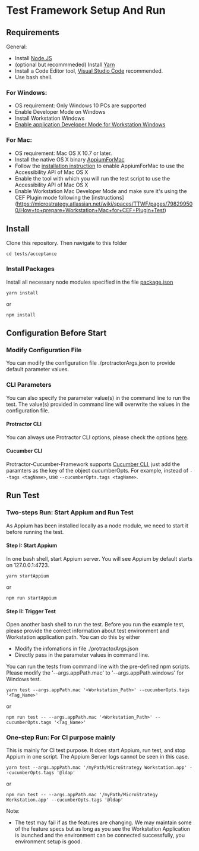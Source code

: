 # Test Framework Setup And Run

## Requirements
General:
- Install [Node.JS](https://nodejs.org)
- (optional but recommmeded) Install [Yarn](https://github.com/yarnpkg/yarn)
- Install a Code Editor tool, [Visual Studio Code](https://code.visualstudio.com/) recommended.
- Use bash shell.
### For Windows:
- OS requirement: Only Windows 10 PCs are supported
- Enable Developer Mode on Windows
- Install Workstation Windows
- [Enable application Developer Mode for Workstation Windows](https://microstrategy.atlassian.net/wiki/spaces/TECTOOLSWORKSTATION/pages/447709932/How+to+configure+the+developer+mode)
### For Mac:
- OS requirement: Mac OS X 10.7 or later.
- Install the native OS X binary [AppiumForMac](https://github.com/appium/appium-for-mac/releases/tag/v0.3.0)
- Follow the [installation instruction](https://github.com/appium/appium-for-mac#109-1010-1011-1012) to enable AppiumForMac to use the Accessibility API of Mac OS X
- Enable the tool with which you will run the test script to use the Accessibility API of Mac OS X
- Enable Workstation Mac Developer Mode and make sure it's using the CEF Plugin mode following the [instructions] (https://microstrategy.atlassian.net/wiki/spaces/TTWF/pages/798299500/How+to+prepare+Workstation+Mac+for+CEF+Plugin+Test)

## Install
Clone this repository. Then navigate to this folder
```
cd tests/acceptance
```
### Install Packages
Install all necessary node modules specified in the file [package.json](./package.json)
```
yarn install
```
or
```
npm install
```

## Configuration Before Start

### Modify Configuration File
You can modify the configuration file ./protractorArgs.json to provide default parameter values.

### CLI Parameters
You can also specify the parameter value(s) in the command line to run the test. The value(s) provided in command line will overwrite the values in the configuration file.

#### Protractor CLI
You can always use Protractor CLI options, please check the options [here](https://github.com/angular/protractor/blob/master/lib/cli.ts).

#### Cucumber CLI

Protractor-Cucumber-Framework supports [Cucumber CLI](https://github.com/cucumber/cucumber-js/blob/master/docs/cli.md), just add the paramters as the key of the object cucumberOpts. For example, instead of `--tags <tagName>`, use `--cucumberOpts.tags <tagName>`.

## Run Test
### Two-steps Run: Start Appium and Run Test
As Appium has been installed locally as a node module, we need to start it before running the test.
#### Step I: Start Appium
In one bash shell, start Appium server. You will see Appium by default starts on 127.0.0.1:4723.
```
yarn startAppium
```
or
```
npm run startAppium
```
#### Step II: Trigger Test
Open another bash shell to run the test.
Before you run the example test, please provide the correct information about test environment and Workstation application path. You can do this by either
- Modify the infomations in file ./protractorArgs.json
- Directly pass in the parameter values in command line.

You can run the tests from command line with the pre-defined npm scripts. Please modify the '--args.appPath.mac' to '--args.appPath.windows' for Windows test.

```
yarn test --args.appPath.mac '<Workstation_Path>' --cucumberOpts.tags '<Tag_Name>'
```
or
```
npm run test -- --args.appPath.mac '<Workstation_Path>' --cucumberOpts.tags '<Tag_Name>'
```

### One-step Run: For CI purpose mainly
This is mainly for CI test purpose. It does start Appium, run test, and stop Appium in one script. The Appium Server logs cannot be seen in this case.
```
yarn test --args.appPath.mac '/myPath/MicroStrategy Workstation.app' --cucumberOpts.tags '@ldap'
```
or
```
npm run test -- --args.appPath.mac '/myPath/MicroStrategy Workstation.app' --cucumberOpts.tags '@ldap'
```

Note:
- The test may fail if as the features are changing. We may maintain some of the feature specs but as long as you see the Workstation Application is launched and the environment can be connected successfully, you environment setup is good.


